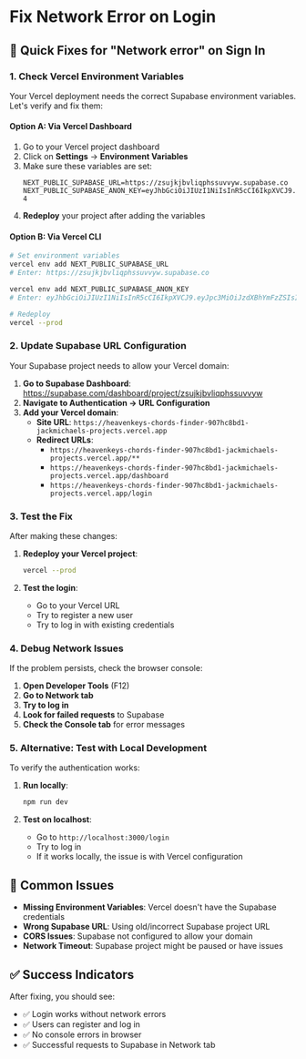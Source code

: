 # Fix Network Error on Login

## 🔧 Quick Fixes for "Network error" on Sign In

### 1. **Check Vercel Environment Variables**

Your Vercel deployment needs the correct Supabase environment variables. Let's verify and fix them:

#### Option A: Via Vercel Dashboard
1. Go to your Vercel project dashboard
2. Click on **Settings** → **Environment Variables**
3. Make sure these variables are set:
   ```
   NEXT_PUBLIC_SUPABASE_URL=https://zsujkjbvliqphssuvvyw.supabase.co
   NEXT_PUBLIC_SUPABASE_ANON_KEY=eyJhbGciOiJIUzI1NiIsInR5cCI6IkpXVCJ9.eyJpc3MiOiJzdXBhYmFzZSIsInJlZiI6InpzdWpramJ2bGlxcGhzc3V2dnl3Iiwicm9sZSI6ImFub24iLCJpYXQiOjE3NTkxMjEwMjYsImV4cCI6MjA3NDY5NzAyNn0.5bb8uOT3hexN832BiW9pg2LAN1NwgQoBkgYQAY4GH-4
   ```
4. **Redeploy** your project after adding the variables

#### Option B: Via Vercel CLI
```bash
# Set environment variables
vercel env add NEXT_PUBLIC_SUPABASE_URL
# Enter: https://zsujkjbvliqphssuvvyw.supabase.co

vercel env add NEXT_PUBLIC_SUPABASE_ANON_KEY  
# Enter: eyJhbGciOiJIUzI1NiIsInR5cCI6IkpXVCJ9.eyJpc3MiOiJzdXBhYmFzZSIsInJlZiI6InpzdWpramJ2bGlxcGhzc3V2dnl3Iiwicm9sZSI6ImFub24iLCJpYXQiOjE3NTkxMjEwMjYsImV4cCI6MjA3NDY5NzAyNn0.5bb8uOT3hexN832BiW9pg2LAN1NwgQoBkgYQAY4GH-4

# Redeploy
vercel --prod
```

### 2. **Update Supabase URL Configuration**

Your Supabase project needs to allow your Vercel domain:

1. **Go to Supabase Dashboard**: https://supabase.com/dashboard/project/zsujkjbvliqphssuvvyw
2. **Navigate to Authentication → URL Configuration**
3. **Add your Vercel domain**:
   - **Site URL**: `https://heavenkeys-chords-finder-907hc8bd1-jackmichaels-projects.vercel.app`
   - **Redirect URLs**: 
     - `https://heavenkeys-chords-finder-907hc8bd1-jackmichaels-projects.vercel.app/**`
     - `https://heavenkeys-chords-finder-907hc8bd1-jackmichaels-projects.vercel.app/dashboard`
     - `https://heavenkeys-chords-finder-907hc8bd1-jackmichaels-projects.vercel.app/login`

### 3. **Test the Fix**

After making these changes:

1. **Redeploy your Vercel project**:
   ```bash
   vercel --prod
   ```

2. **Test the login**:
   - Go to your Vercel URL
   - Try to register a new user
   - Try to log in with existing credentials

### 4. **Debug Network Issues**

If the problem persists, check the browser console:

1. **Open Developer Tools** (F12)
2. **Go to Network tab**
3. **Try to log in**
4. **Look for failed requests** to Supabase
5. **Check the Console tab** for error messages

### 5. **Alternative: Test with Local Development**

To verify the authentication works:

1. **Run locally**:
   ```bash
   npm run dev
   ```

2. **Test on localhost**:
   - Go to `http://localhost:3000/login`
   - Try to log in
   - If it works locally, the issue is with Vercel configuration

## 🚨 Common Issues

- **Missing Environment Variables**: Vercel doesn't have the Supabase credentials
- **Wrong Supabase URL**: Using old/incorrect Supabase project URL
- **CORS Issues**: Supabase not configured to allow your domain
- **Network Timeout**: Supabase project might be paused or have issues

## ✅ Success Indicators

After fixing, you should see:
- ✅ Login works without network errors
- ✅ Users can register and log in
- ✅ No console errors in browser
- ✅ Successful requests to Supabase in Network tab

